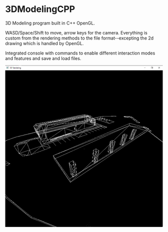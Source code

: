 # 3DModelingCPP
3D Modeling program built in C++ OpenGL.

WASD/Space/Shift to move, arrow keys for the camera. Everything is custom from the rendering methods to the file format--excepting the 2d drawing which is handled by OpenGL.

Integrated console with commands to enable different interaction modes and features and save and load files.

![Image of a 3D model](ofallonway.png)
